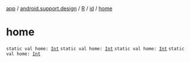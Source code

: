 [app](../../../index.md) / [android.support.design](../../index.md) / [R](../index.md) / [id](index.md) / [home](.)

# home

`static val home: `[`Int`](https://kotlinlang.org/api/latest/jvm/stdlib/kotlin/-int/index.html)
`static val home: `[`Int`](https://kotlinlang.org/api/latest/jvm/stdlib/kotlin/-int/index.html)
`static val home: `[`Int`](https://kotlinlang.org/api/latest/jvm/stdlib/kotlin/-int/index.html)
`static val home: `[`Int`](https://kotlinlang.org/api/latest/jvm/stdlib/kotlin/-int/index.html)